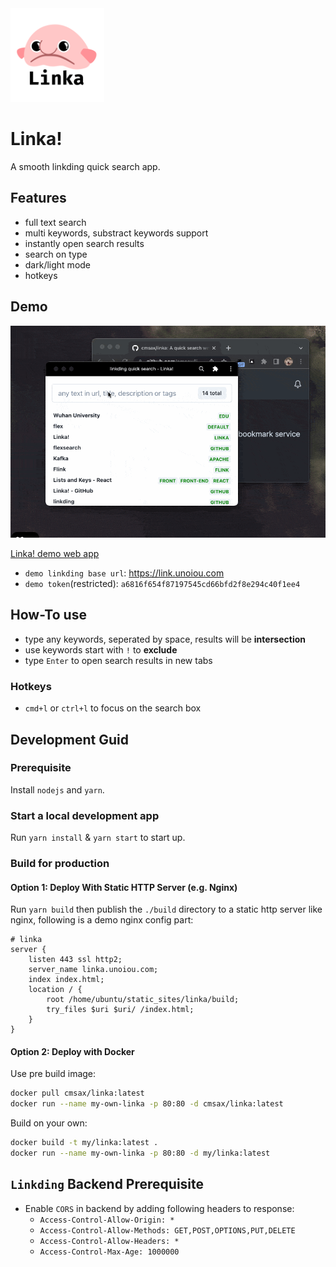 <img src="https://raw.githubusercontent.com/cmsax/linka/main/public/logo192.png" width="150">

# Linka!

A smooth linkding quick search app.

## Features

- full text search
- multi keywords, substract keywords support
- instantly open search results
- search on type
- dark/light mode
- hotkeys

## Demo

![demo](./screenshot/demo.gif)

[Linka! demo web app](https://linka.unoiou.com)

- `demo linkding base url`: https://link.unoiou.com
- `demo token`(restricted): `a6816f654f87197545cd66bfd2f8e294c40f1ee4`

## How-To use

- type any keywords, seperated by space, results will be **intersection**
- use keywords start with `!` to **exclude**
- type `Enter` to open search results in new tabs

### Hotkeys

- `cmd+l` or `ctrl+l` to focus on the search box

## Development Guid

### Prerequisite

Install `nodejs` and `yarn`.

### Start a local development app

Run `yarn install` & `yarn start` to start up.

### Build for production

#### Option 1: Deploy With Static HTTP Server (e.g. Nginx)

Run `yarn build` then publish the `./build` directory to a static http server like nginx, following is a demo nginx config part:

```config
# linka
server {
    listen 443 ssl http2;
    server_name linka.unoiou.com;
    index index.html;
    location / {
        root /home/ubuntu/static_sites/linka/build;
        try_files $uri $uri/ /index.html;
    }
}
```

#### Option 2: Deploy with Docker

Use pre build image:

```bash
docker pull cmsax/linka:latest
docker run --name my-own-linka -p 80:80 -d cmsax/linka:latest
```

Build on your own:

```bash
docker build -t my/linka:latest .
docker run --name my-own-linka -p 80:80 -d my/linka:latest
```

## `Linkding` Backend Prerequisite

- Enable `CORS` in backend by adding following headers to response:
  - `Access-Control-Allow-Origin: *`
  - `Access-Control-Allow-Methods: GET,POST,OPTIONS,PUT,DELETE`
  - `Access-Control-Allow-Headers: *`
  - `Access-Control-Max-Age: 1000000`
